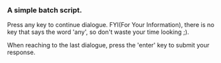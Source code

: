 ### A simple batch script. 

Press any key to continue dialogue. FYI(For Your Information), there is no key that says the word 'any', so don't waste your time looking ;).

When reaching to the last dialogue, press the 'enter' key to submit your response.
